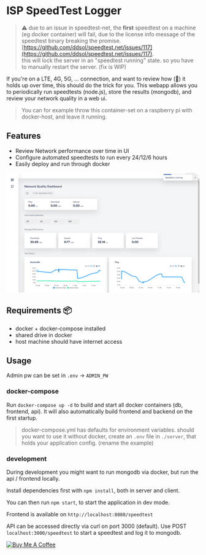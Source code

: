 # ISP SpeedTest Logger

> ⚠ due to an issue in speedtest-net, the **first** speedtest on a machine (eg docker container) will fail, due to the license info message of the speedtest binary breaking the promise. [https://github.com/ddsol/speedtest.net/issues/117](https://github.com/ddsol/speedtest.net/issues/117).  
> this will lock the server in an "speedtest running" state. so you have to manually restart the server. (fix is WIP)

If you're on a LTE, 4G, 5G, ... connection, and want to review how (💩) it holds up over time, this should do the trick for you.
This webapp allows you to periodically run speedtests (node.js), store the results (mongodb), and review your network quality in a web ui.

> You can for example throw this container-set on a raspberry pi with docker-host, and leave it running.

## Features

-   Review Network performance over time in UI
-   Configure automated speedtests to run every 24/12/6 hours
-   Easily deploy and run through docker

![screenshot](screenshot.png)

## Requirements 📦

-   docker + docker-compose installed
-   shared drive in docker
-   host machine should have internet access

## Usage

Admin pw can be set in `.env` -> `ADMIN_PW`

### docker-compose

Run `docker-compose up -d` to build and start all docker containers (db, frontend, api). It will also automatically build frontend and backend on the first startup.

> docker-compose.yml has defaults for environment variables. should you want to use it without docker, create an `.env` file in `./server`, that holds your application config. (rename the example)

### development

During development you might want to run mongodb via docker, but run the api / frontend locally.

Install dependencies first with `npm install`, both in server and client.

You can then run `npm start`, to start the application in dev mode.

Frontend is available on `http://localhost:8080/speedtest`

API can be accessed directly via curl on port 3000 (default).
Use POST `localhost:3000/speedtest` to start a speedtest and log it to mongodb.

<a href="https://www.buymeacoffee.com/aspieslechner" target="_blank"><img src="https://www.buymeacoffee.com/assets/img/custom_images/orange_img.png" alt="Buy Me A Coffee" style="height: 41px !important;width: 174px !important;box-shadow: 0px 3px 2px 0px rgba(190, 190, 190, 0.5) !important;-webkit-box-shadow: 0px 3px 2px 0px rgba(190, 190, 190, 0.5) !important;" ></a>
